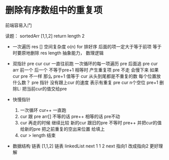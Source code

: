 # 删除有序数组中的重复项
前端容易入门

读题：
  sortedArr [1,1,2]
  return length 2

- 一次遍历
  res []  空间复杂度 o(n)
  for
  排好序 后面的项一定大于等于前项
  等于时要原地删除
  res length
  抽象能力， 数理逻辑
- 双指针 pre cur
  cur 一直往前跑 一次循环的每一项遍历
  pre 后面追
  pre cur arr 前一个 后一个
  不等于pre+1
  相等时 产生重复项 pre 不走 会慢下来
  如果cur pre 不一样 那么 pre+1 值等于 cur
  从头到尾都是不重复的数
  每个位置放什么数？
  pre 指针 没有跟上cur 的速度 表示有重复
  pre cur n个空位
  pre+1 删除L: 把当前cur的值交给pre

- 快慢指针
  1. 一次循环 cur++ 一直跑
  2. cur 跟 pre arr[] 不等的话
     pre++
     相等的话 pre不动
  3. cur 再走的时候 继续比较
     新的cur 跟旧的pre
     不等时 pre++ 并把cur的值给新的pre
     把之前重复的空出来位置 给填上
  4. cur > length
     结束

- 数据结构 链表
  [1,1,2] 链表
  linkedList next
  1 1 2 next 指向1 改成指向2
  更好理解